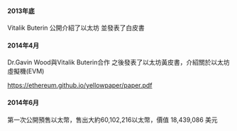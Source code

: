 #### 2013年底

Vitalik Buterin 公開介紹了以太坊 並發表了白皮書

#### 2014年4月

Dr.Gavin Wood與Vitalik Buterin合作 之後發表了以太坊黃皮書，介紹關於以太坊虛擬機\(EVM\)

https://ethereum.github.io/yellowpaper/paper.pdf

#### 2014年6月

第一次公開預售以太幣，售出大約60,102,216以太幣，價值 18,439,086 美元









